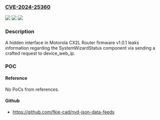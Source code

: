 ### [CVE-2024-25360](https://cve.mitre.org/cgi-bin/cvename.cgi?name=CVE-2024-25360)
![](https://img.shields.io/static/v1?label=Product&message=n%2Fa&color=blue)
![](https://img.shields.io/static/v1?label=Version&message=n%2Fa&color=blue)
![](https://img.shields.io/static/v1?label=Vulnerability&message=n%2Fa&color=brighgreen)

### Description

A hidden interface in Motorola CX2L Router firmware v1.0.1 leaks information regarding the SystemWizardStatus component via sending a crafted request to device_web_ip.

### POC

#### Reference
No PoCs from references.

#### Github
- https://github.com/fkie-cad/nvd-json-data-feeds

